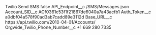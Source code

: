 <?xml version="1.0" encoding="UTF-8"?>
<CustomMetadata xmlns="http://soap.sforce.com/2006/04/metadata" xmlns:xsi="http://www.w3.org/2001/XMLSchema-instance" xmlns:xsd="http://www.w3.org/2001/XMLSchema">
    <label>Twilio Send SMS</label>
    <protected>false</protected>
    <values>
        <field>API_Endpoint__c</field>
        <value xsi:type="xsd:string">/SMS/Messages.json</value>
    </values>
    <values>
        <field>Account_SID__c</field>
        <value xsi:type="xsd:string">ACf0361c53f1f21867de6040a7a43acfb1</value>
    </values>
    <values>
        <field>Auth_Token__c</field>
        <value xsi:type="xsd:string">a0dbf04a578f90ad3ab7cadd89e3112d</value>
    </values>
    <values>
        <field>Base_URL__c</field>
        <value xsi:type="xsd:string">https://api.twilio.com/2010-04-01/Accounts/</value>
    </values>
    <values>
        <field>Orgwide_Twilio_Phone_Number__c</field>
        <value xsi:type="xsd:string">+1 669 280 7335</value>
    </values>
</CustomMetadata>
